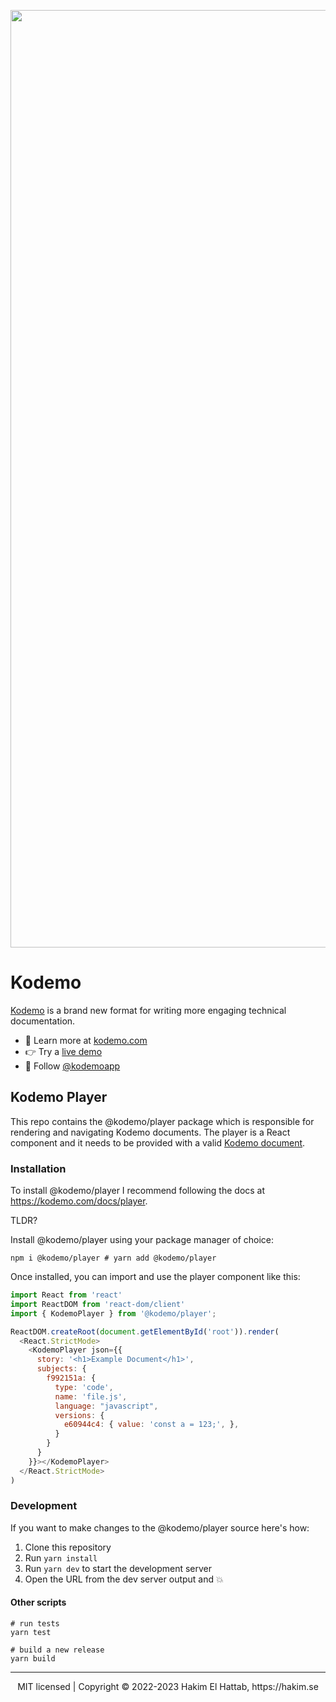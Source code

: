 <p align="center">
  <a href="https://kodemo.com">
  <img width="1500" alt="github-header" src="https://user-images.githubusercontent.com/629429/213417968-96cffd2a-e6e0-473f-b2f0-343007c0c2ee.png">
  </a>
</p>

# Kodemo

[Kodemo](https://kodemo.com) is a brand new format for writing more engaging technical documentation.
- 🔗 Learn more at [kodemo.com](https://komdeo.com)
- 👉 Try a [live demo](https://kodemo.com/docs/what-is-kodemo)
- 👀 Follow [@kodemoapp](https://twitter.com/kodemoapp)

## Kodemo Player

This repo contains the @kodemo/player package which is responsible for rendering and navigating Kodemo documents. The player is a React component and it needs to be provided with a valid [Kodemo document](https://kodemo.com/docs/format).

### Installation

To install @kodemo/player I recommend following the docs at <https://kodemo.com/docs/player>.

TLDR?

Install @kodemo/player using your package manager of choice:

```shell
npm i @kodemo/player # yarn add @kodemo/player
```

Once installed, you can import and use the player component like this:

```js
import React from 'react'
import ReactDOM from 'react-dom/client'
import { KodemoPlayer } from '@kodemo/player';

ReactDOM.createRoot(document.getElementById('root')).render(
  <React.StrictMode>
    <KodemoPlayer json={{
      story: '<h1>Example Document</h1>',
      subjects: {
        f992151a: {
          type: 'code',
          name: 'file.js',
          language: "javascript",
          versions: {
            e60944c4: { value: 'const a = 123;', },
          }
        }
      }
    }}></KodemoPlayer>
  </React.StrictMode>
)
```

### Development

If you want to make changes to the @kodemo/player source here's how:
1. Clone this repository
2. Run `yarn install`
3. Run `yarn dev` to start the development server
4. Open the URL from the dev server output and 💥

#### Other scripts
```shell
# run tests
yarn test

# build a new release
yarn build
```


--- 
<div align="center">
  MIT licensed | Copyright © 2022-2023 Hakim El Hattab, https://hakim.se
</div>
